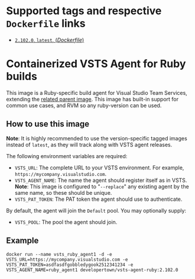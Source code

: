 # Supported tags and respective `Dockerfile` links

- [`2.102.0`, `latest`, (*Dockerfile*)](https://github.com/developertown/vsts-agent-ruby/blob/master/Dockerfile)

# Containerized VSTS Agent for Ruby builds

This image is a Ruby-specific build agent for Visual Studio Team Services, extending
the [related parent image](https://hub.docker.com/r/developertown/vsts-agent/).  This
image has built-in support for common use cases, and RVM so any ruby-version can be used.

## How to use this image

**Note**: It is highly recommended to use the version-specific tagged images instead of `latest`, as they will track along with VSTS agent releases.

The following environment variables are required:

- `VSTS_URL`: The complete URL to your VSTS environment.  For example, `https://mycompany.visualstudio.com`.
- `VSTS_AGENT_NAME`: The name the agent should register itself as in VSTS.  **Note**: This image is configured to "`--replace`" any existing agent by the same name, so these should be unique.
- `VSTS_PAT_TOKEN`: The PAT token the agent should use to authenticate.

By default, the agent will join the `Default` pool.  You may optionally supply:

- `VSTS_POOL`: The pool the agent should join.

## Example

```docker run --name vsts_ruby_agent1 -d -e VSTS_URL=https://mycompany.visualstudio.com -e VSTS_PAT_TOKEN=asdfasdfgobbledygook2512341234 -e VSTS_AGENT_NAME=ruby_agent1 developertown/vsts-agent-ruby:2.102.0```
